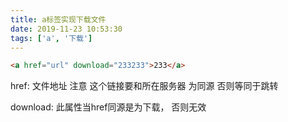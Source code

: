 ```yaml
---
title: a标签实现下载文件
date: 2019-11-23 10:53:30
tags: ['a', '下载']
---
```


```html
<a href="url" download="233233">233</a>
```



href: 文件地址 注意 这个链接要和所在服务器 为同源 否则等同于跳转

download: 此属性当href同源是为下载， 否则无效

